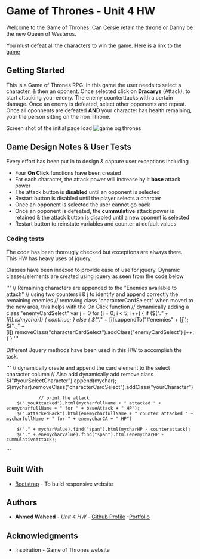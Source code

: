 # Game of Thrones - Unit 4 HW

Welcome to the Game of Thrones. Can Cersie retain the throne or Danny be the new Queen of Westeros. 

You must defeat all the characters to win the game. Here is a link to the [game](https://anw1986.github.io/unit-4-game-2/)

## Getting Started

This is a Game of Thrones RPG. In this game the user needs to select a character, & then an oponent. Once selected click on **Dracarys** (Attack), to start attacking your enemy. The enemy counterttacks with a certain damage. Once an enemy is defeated, select other opponents and repeat. Once all oponnents are defeated **AND** your character has health remaining, your the person sitting on the Iron Throne.

Screen shot of the initial page load
![game og thrones](./assets/images/Capture)


## Game Design Notes & User Tests

Every effort has been put in to design & capture user exceptions including
* Four **On Click** functions have been created
* For each character, the attack power will increase by it **base** attack power
* The attack button is **disabled** until an opponent is selected
* Restart button is disabled until the player selects a charcter
* Once an opponent is selected the user cannot go back
* Once an opponent is defeated, the **cummulative** attack power is retained & the attack button is disabled until a new oponent is selected
* Restart button to reinstate variables and counter at default values

### Coding tests

The code has been thorougly checked but exceptions are always there. This HW has heavy uses of jquery. 

Classes have been indexed to provide ease of use for jquery. Dynamic classes/elements are created using jquery as seen from the code below

'''
        // Remaining characters are appended to the "Enemies available to attach"
        // using two counters i & j to identify and append correctly the remaining enemies
        // removing class "characterCardSelect" when moved to the new area, this helps with the On Click function
        // dynamically adding a class "enemyCardSelect"
        var j = 0
        for (i = 0; i < 5; i++) {
            if ($("._" + [i]).is(mychar)) {
                continue;
            } else {
                $("._" + [i]).appendTo("#enemies" + [j]);
                $("._" + [i]).removeClass("characterCardSelect").addClass("enemyCardSelect")
                j++;
            }
        }
'''

Different Jquery methods have been used in this HW to accomplish the task.

'''
        // dynamically create and append the card element to the select character column 
        // Also add dynamically add remove class
        $("#yourSelectCharacter").append(mychar);
        $(mychar).removeClass("characterCardSelect").addClass("yourCharacter")

                // print the attack 
        $(".youAttacked").html(mycharfullName + " attacked " + enemycharfullName + " for " + baseAttack + " HP");
        $(".attackedBack").html(enemycharfullName + " counter attacked " + mycharfullName + " for " + enemycharCA + " HP")
        
        $("." + mycharValue).find("span").html(mycharHP - counterattack);
        $("." + enemycharValue).find("span").html(enemycharHP - cummulativeAttack);


'''


## Built With

* [Bootstrap](https://getbootstrap.com/) - To build responsive website

## Authors

* **Ahmed Waheed** - *Unit 4 HW* - [Github Profile](https://github.com/anw1986) -[Portfolio](https://anw1986.github.io/Basic-Portfolio/)

## Acknowledgments

* Inspiration - Game of Thrones website